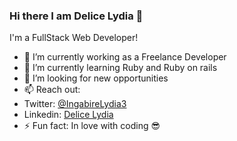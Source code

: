 ### Hi there I am Delice Lydia 👋

I'm a FullStack Web Developer!


- 🔭 I’m currently working as a Freelance Developer
- 🌱 I’m currently learning Ruby and Ruby on rails
- 👯 I’m looking for new opportunities
- 📫 Reach out: 
- Twitter: [@IngabireLydia3](https://twitter.com/IngabireLydia)
- Linkedin: [Delice Lydia](https://www.linkedin.com/in/delice-lydia-91b55b167/)
- ⚡ Fun fact: In love with coding 😎
